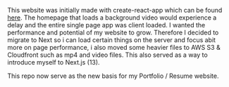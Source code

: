 This website was initially made with create-react-app which can be found [here](https://github.com/jacobelali3/react-resume-website). The homepage that loads a background video would experience a delay and the entire single page app was client loaded. I wanted the performance and potential of my website to grow. Therefore I decided to migrate to Next so i can load certain things on the server and focus abit more on page performance, i also moved some heavier files to AWS S3 & Cloudfront such as mp4 and video files. This also served as a way to introduce myself to Next.js (13).

This repo now serve as the new basis for my Portfolio / Resume website.
